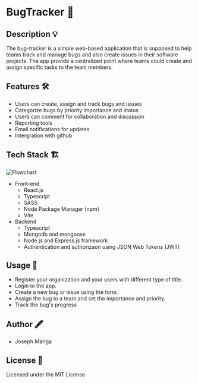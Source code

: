 # BugTracker :bug:
## Description :bulb:
The bug-tracker is a simple web-based application that is supposed to help teams track and manage bugs and also create issues in their software projects.
The app provide a centralized point where teams could create and assign specific tasks to the team members.

## Features :hammer_and_wrench:
- Users can create, assign and track bugs and issues
- Categorize bugs by priority importance and status
- Users can comment for collaboration and discussion
- Reporting tools 
- Email notifications for updates
- Intergration with github

## Tech Stack :building_construction:
![Flowchart](https://user-images.githubusercontent.com/56932629/229380736-f3d554f9-09b6-4168-80c9-f2ae55cdafe9.jpg)
 - Front-end
    - React.js
    - Typescript
    - SASS
    - Node Package Manager (npm)
    - Vite
 - Backend
    - Typescript
    - Mongodb and mongoose
    - Node.js and Express.js framework
    - Authentication and authorizaon using JSON Web Tokens (JWT)
 
## Usage :mans_shoe:
- Register your organization and your users with different type of title.
- Login to the app.
- Create a new bug or issue using the form.
- Assign the bug to a team and set the importance and priority.
- Track the bug's progress

## Author :fountain_pen:
- Joseph Mariga

## License :lock_with_ink_pen:
Licensed under the MIT License.
